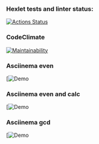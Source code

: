 ### Hexlet tests and linter status:
[![Actions Status](https://github.com/s-gala/python-project-49/actions/workflows/hexlet-check.yml/badge.svg)](https://github.com/s-gala/python-project-49/actions)

### CodeClimate 
[![Maintainability](https://api.codeclimate.com/v1/badges/487e17fe16141caa4b2a/maintainability)](https://codeclimate.com/github/s-gala/python-project-49/maintainability)

### Asciinema even
[![Demo](https://asciinema.org/a/2FfeOCm4Dq9QOqLXP9wKoP7lt)

### Asciinema even and calc
[![Demo](https://asciinema.org/a/I5Igo5X4xIsyGS50CBBa0Qcld)

### Asciinema gcd
[![Demo](https://asciinema.org/a/3Nyh8N1i0CPdvK2vNJtHHjDXW)
